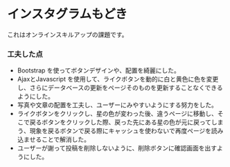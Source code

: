 # インスタグラムもどき

これはオンラインスキルアップの課題です。

### 工夫した点
* Bootstrap を使ってボタンデザインや、配置を綺麗にした。
* AjaxとJavascript を使用して、ライクボタンを動的に白と黄色に色を変更し、さらにデータベースの更新をページそのものを更新することなくできるようにした。
* 写真や文章の配置を工夫し、ユーザーにみやすいようにする努力をした。
* ライクボタンをクリックし、星の色が変わった後、違うページに移動し、そこで戻るボタンをクリックした際、戻った先にある星の色が元に戻ってしまう、現象を戻るボタンで戻る際にキャッシュを使わないで再度ページを読み込ませることで解消した。
* ユーザーが謝って投稿を削除しないように、削除ボタンに確認画面を出すようにした。